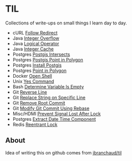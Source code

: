 # TIL

Collections of write-ups on small things I learn day to day.

- cURL [Follow Redirect](https://github.com/wahyuoi/til/blob/master/curl/follow-redirect.md)
- Java [Integer Overflow](https://github.com/wahyuoi/til/blob/master/java/int-overflow.md)
- Java [Logical Operator](https://github.com/wahyuoi/til/blob/master/java/logical-op-short-circuit.md)
- Java [Integer Cache](https://github.com/wahyuoi/til/blob/master/java/integer-cache.md)
- Postgres [Postgis Intersects](https://github.com/wahyuoi/til/blob/master/postgresql/postgis_intersects.md)
- Postgres [Postgis Point in Polygon](https://github.com/wahyuoi/til/blob/master/postgresql/postgis_point_in_polygon.md)
- Postgres [Install Postgis](https://github.com/wahyuoi/til/blob/master/postgresql/install_postgis.md)
- Postgres [Point in Polygon](https://github.com/wahyuoi/til/blob/master/postgresql/point_in_polygon.md)
- Docker [Open Shell](https://github.com/wahyuoi/til/blob/master/docker/open-shell-on-running-container.md)
- Unix [Yes Command](https://github.com/wahyuoi/til/blob/master/unix/yes-command.md)
- Bash [Determine Variable Is Empty](https://github.com/wahyuoi/til/blob/master/bash/is_variable_empty.md)
- Git [Reverse Line](https://github.com/wahyuoi/til/blob/master/git/reverse-lines.md)
- Git [Replace String on Specific Line](https://github.com/wahyuoi/til/blob/master/git/replace-string-specific-line.md)
- Git [Remove Root Commit](https://github.com/wahyuoi/til/blob/master/git/remove-root-commit.md)
- Git [Modify Git Commit Using Rebase](https://github.com/wahyuoi/til/blob/master/git/modify-git-commit-using-rebase.md)
- Misc/HDMI [Prevent Signal Lost After Lock](https://github.com/wahyuoi/til/blob/master/misc/hdmi/prevent-hdmi-losing-signal-after-blank-screen.md)
- Postgres [Extract Date Time Component](https://github.com/wahyuoi/til/blob/master/postgresql/extract_date_time_component.md)
- Redis [Reentrant Lock](https://github.com/wahyuoi/til/blob/master/redis/reentrant-lock.md)

## About
Idea of writing this on github comes from [jbranchaud/til](https://github.com/jbranchaud/til)


